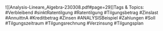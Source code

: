 
![[Analysis-Lineare_Algebra-230308.pdf#page=29]]Tags & Topics:
   #Verbleibend
   #sinktRatentilgung
   #Ratentilgung
   #Tilgungsbetrag
   #Zinslast
   #AnnuittnA
   #Kreditbetrag
   #Zinsen
   #ANALYSISBeispiel
   #Zahlungen
   #Soll
   #Tilgungszeitraum
   #Tilgungsrechnung
   #Verzinsung
   #Tilgungsplan